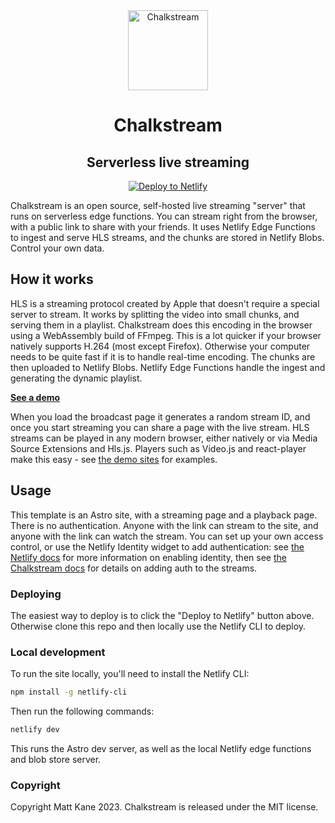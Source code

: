 <div align="center">
  
<img src="https://github.com/ascorbic/chalkstream/assets/213306/00028368-0adc-4665-93b4-f74612c4a96a" width="128" height="128" alt="Chalkstream" />

# Chalkstream

## Serverless live streaming

<a href="https://app.netlify.com/start/deploy?repository=https://github.com/ascorbic/chalkstream-template"><img src="https://www.netlify.com/img/deploy/button.svg" alt="Deploy to Netlify"></a>

</div>

Chalkstream is an open source, self-hosted live streaming "server" that runs on
serverless edge functions. You can stream right from the browser, with a public
link to share with your friends. It uses Netlify Edge Functions to ingest and
serve HLS streams, and the chunks are stored in Netlify Blobs. Control your own
data.

## How it works

HLS is a streaming protocol created by Apple that doesn't require a special
server to stream. It works by splitting the video into small chunks, and serving
them in a playlist. Chalkstream does this encoding in the browser using a
WebAssembly build of FFmpeg. This is a lot quicker if your browser natively
supports H.264 (most except Firefox). Otherwise your computer needs to be quite
fast if it is to handle real-time encoding. The chunks are then uploaded to
Netlify Blobs. Netlify Edge Functions handle the ingest and generating the
dynamic playlist.

**[See a demo](https://chalkstream-astro.netlify.app/)**

When you load the broadcast page it generates a random stream ID, and once you
start streaming you can share a page with the live stream. HLS streams can be
played in any modern browser, either natively or via Media Source Extensions and
Hls.js. Players such as Video.js and react-player make this easy - see
[the demo sites](https://github.com/ascorbic/chalkstream/tree/main/sites) for
examples.

## Usage

This template is an Astro site, with a streaming page and a playback page. There
is no authentication. Anyone with the link can stream to the site, and anyone
with the link can watch the stream. You can set up your own access control, or
use the Netlify Identity widget to add authentication: see
[the Netlify docs](https://docs.netlify.com/visitor-access/identity/) for more
information on enabling identity, then see
[the Chalkstream docs](https://github.com/ascorbic/netlify) for details on
adding auth to the streams.

### Deploying

The easiest way to deploy is to click the "Deploy to Netlify" button above.
Otherwise clone this repo and then locally use the Netlify CLI to deploy.

### Local development

To run the site locally, you'll need to install the Netlify CLI:

```bash
npm install -g netlify-cli
```

Then run the following commands:

```bash
netlify dev
```

This runs the Astro dev server, as well as the local Netlify edge functions and
blob store server.

### Copyright

Copyright Matt Kane 2023. Chalkstream is released under the MIT license.
